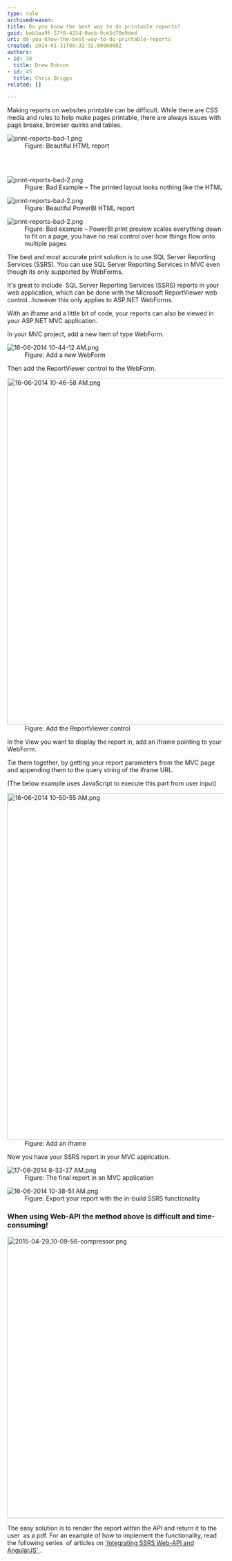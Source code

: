 ```yaml
---
type: rule
archivedreason: 
title: Do you know the best way to do printable reports?
guid: beb3aa9f-57f8-4154-9acb-9ce5d70e9ded
uri: do-you-know-the-best-way-to-do-printable-reports
created: 2014-01-31T00:32:32.0000000Z
authors:
- id: 38
  title: Drew Robson
- id: 45
  title: Chris Briggs
related: []

---
```



Making reports on websites printable can be difficult. While there are CSS media and rules to help make pages printable, there are always issues with page breaks, browser quirks and tables.&#160; <br>
<dl class="image"><dt><img src="/PublishingImages/print-reports-bad-1.png" alt="print-reports-bad-1.png" /></dt><dd>Figure&#58; Beautiful HTML report <br></dd></dl>
<br><excerpt class='endintro'></excerpt><br>
<dl class="badImage"><dt> <img src="/PublishingImages/print-reports-bad-2.png" alt="print-reports-bad-2.png" /> </dt><dd>Figure&#58; Bad Example – The printed layout looks nothing like the HTML</dd></dl><dl class="image"><dt> <img src="/PublishingImages/print-reports-bad-2.png" alt="print-reports-bad-2.png" /> </dt><dd>Figure&#58; Beautiful PowerBI HTML report</dd></dl><dl class="badImage"><dt> <img src="/PublishingImages/print-reports-bad-2.png" alt="print-reports-bad-2.png" /> </dt><dd>Figure&#58; Bad example – PowerBI print preview scales everything down to fit on a page, you have no real control over how things flow onto multiple pages</dd></dl><p>The best and most accurate print solution is to use SQL Server Reporting Services (SSRS). You can use SQL Server Reporting Services in MVC even though&#160;its&#160;only supported by WebForms.&#160;<br></p><p>It's great to include&#160; SQL Server Reporting Services (SSRS)&#160;reports in your web application, which can be done with the Microsoft ReportViewer web control...however this only applies to ASP.NET WebForms.</p><p>With an iframe and a little bit of code, your reports can also be viewed in your ASP.NET MVC application.</p><p>In your MVC project, add a new item of type WebForm.<br></p><dl class="image"><dt><img src="/PublishingImages/16-06-2014%2010-44-12%20AM.png" alt="16-06-2014 10-44-12 AM.png" /> </dt><dd>Figure&#58; Add a new WebForm</dd></dl><p>Then add the ReportViewer control to the WebForm.<br></p><dl class="image"><dt><img src="/PublishingImages/16-06-2014%2010-46-58%20AM.png" alt="16-06-2014 10-46-58 AM.png" style="width&#58;800px;" /></dt><dd>Figure&#58; Add the ReportViewer control</dd></dl><p>In the View you want to display the report in, add an iframe pointing to your WebForm.&#160;</p><p>Tie them together, by getting your report parameters from the MVC page and appending them to the query string of the iframe URL.<br></p><p>(The below example uses JavaScript to execute this part from user input)<br></p><dl class="image"><dt><img src="/PublishingImages/16-06-2014%2010-50-55%20AM.png" alt="16-06-2014 10-50-55 AM.png" style="width&#58;800px;" /></dt><dd>Figure&#58; Add an iframe</dd></dl><p>Now you have your SSRS report in your MVC application.<br></p><dl class="image"><dt><img src="/PublishingImages/17-06-2014%208-33-37%20AM.png" alt="17-06-2014 8-33-37 AM.png" /></dt><dd>Figure&#58; The final report in an MVC application</dd></dl><dl class="image"><dt><img src="/PublishingImages/16-06-2014%2010-38-51%20AM.png" alt="16-06-2014 10-38-51 AM.png" /></dt><dd>Figure&#58; Export your report with the in-build SSRS functionality</dd></dl><h3 class="ssw15-rteElement-H3">When using Web-API the method above is difficult and time-consuming!</h3><dl class="image"><dt><img src="/PublishingImages/2015-04-29_10-09-56-compressor.png" alt="2015-04-29_10-09-56-compressor.png" style="width&#58;650px;" /></dt></dl><p>The easy solution is to render the report within the API and return it to the user&#160; as a pdf. For an example of how to implement the functionality, read the following series&#160; of&#160;articles on <a href="http&#58;//blog.chrisbriggsy.com/the-first-step-towards-integration/" target="_blank">'Integrating SSRS Web-API and AngularJS' </a>. <br></p>


